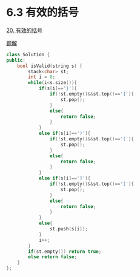# 6.3 有效的括号

[20. 有效的括号](https://leetcode.cn/problems/valid-parentheses/)

[题解](https://programmercarl.com/0020.%E6%9C%89%E6%95%88%E7%9A%84%E6%8B%AC%E5%8F%B7.html#%E7%AE%97%E6%B3%95%E5%85%AC%E5%BC%80%E8%AF%BE)

```cpp
class Solution {
public:
    bool isValid(string s) {
        stack<char> st;
        int i = 0;
        while(i<s.size()){
            if(s[i]=='}'){
                if(!st.empty()&&st.top()=='{'){
                    st.pop();
                }
                else{
                    return false;
                }
            }
            else if(s[i]==')'){
                if(!st.empty()&&st.top()=='('){
                    st.pop();
                }
                else{
                    return false;
                }
            }
            else if(s[i]==']'){
                if(!st.empty()&&st.top()=='['){
                    st.pop();
                }
                else{
                    return false;
                }
            }
            else{
                st.push(s[i]);
            }
            i++;
        }
        if(st.empty()) return true;
        else return false;
    }
};
```